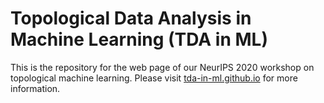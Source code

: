 # Topological Data Analysis in Machine Learning (TDA in ML)

This is the repository for the web page of our NeurIPS 2020 workshop on
topological machine learning. Please visit [tda-in-ml.github.io](tda-in-ml.github.io)
for more information.
